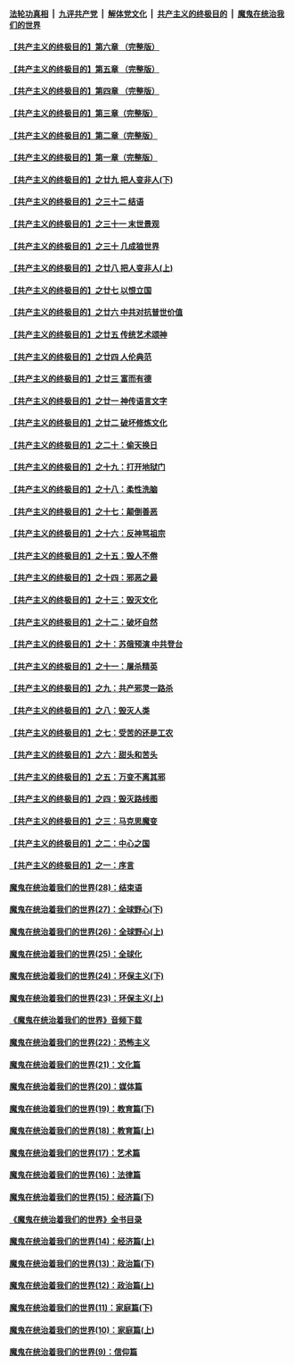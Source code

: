 ####  [法轮功真相](../../../../basic/blob/master/README.md?t=05300601) &nbsp;|&nbsp; [九评共产党](../../../../9ping.md/blob/master/README.md?t=05300601) &nbsp;|&nbsp; [解体党文化](../../../../jtdwh.md/blob/master/README.md?t=05300601)  &nbsp;|&nbsp; [共产主义的终极目的](../../../../gczydzjmd.md/blob/master/README.md?t=05300601) &nbsp;|&nbsp; [魔鬼在统治我们的世界](../../../../mgztzwmdsj.md/blob/master/README.md?t=05300601) 

#### [【共产主义的终极目的】第六章 （完整版）](../pages/nsc422/n11428913.md?t=05300601) 

#### [【共产主义的终极目的】第五章 （完整版）](../pages/nsc422/n11428912.md?t=05300601) 

#### [【共产主义的终极目的】第四章 （完整版）](../pages/nsc422/n11428907.md?t=05300601) 

#### [【共产主义的终极目的】第三章（完整版）](../pages/nsc422/n11428848.md?t=05300601) 

#### [【共产主义的终极目的】第二章（完整版）](../pages/nsc422/n11428831.md?t=05300601) 

#### [【共产主义的终极目的】第一章（完整版）](../pages/nsc422/n11417651.md?t=05300601) 

#### [【共产主义的终极目的】之廿九 把人变非人(下)](../pages/nsc422/n11344140.md?t=05300601) 

#### [【共产主义的终极目的】之三十二 结语](../pages/nsc422/n11360535.md?t=05300601) 

#### [【共产主义的终极目的】之三十一 末世景观](../pages/nsc422/n11351129.md?t=05300601) 

#### [【共产主义的终极目的】之三十 几成狼世界](../pages/nsc422/n11348280.md?t=05300601) 

#### [【共产主义的终极目的】之廿八 把人变非人(上)](../pages/nsc422/n11340492.md?t=05300601) 

#### [【共产主义的终极目的】之廿七 以恨立国](../pages/nsc422/n11336944.md?t=05300601) 

#### [【共产主义的终极目的】之廿六 中共对抗普世价值](../pages/nsc422/n11324785.md?t=05300601) 

#### [【共产主义的终极目的】之廿五 传统艺术颂神](../pages/nsc422/n11296396.md?t=05300601) 

#### [【共产主义的终极目的】之廿四 人伦典范](../pages/nsc422/n11296397.md?t=05300601) 

#### [【共产主义的终极目的】之廿三 富而有德](../pages/nsc422/n11283598.md?t=05300601) 

#### [【共产主义的终极目的】之廿一 神传语言文字](../pages/nsc422/n11263265.md?t=05300601) 

#### [【共产主义的终极目的】之廿二 破坏修炼文化](../pages/nsc422/n11245728.md?t=05300601) 

#### [【共产主义的终极目的】之二十：偷天换日](../pages/nsc422/n11238846.md?t=05300601) 

#### [【共产主义的终极目的】之十九：打开地狱门](../pages/nsc422/n11206376.md?t=05300601) 

#### [【共产主义的终极目的】之十八：柔性洗脑](../pages/nsc422/n11199994.md?t=05300601) 

#### [【共产主义的终极目的】之十七：颠倒善恶](../pages/nsc422/n11179782.md?t=05300601) 

#### [【共产主义的终极目的】之十六：反神骂祖宗](../pages/nsc422/n11166798.md?t=05300601) 

#### [【共产主义的终极目的】之十五：毁人不倦](../pages/nsc422/n11166792.md?t=05300601) 

#### [【共产主义的终极目的】之十四：邪恶之最](../pages/nsc422/n11150249.md?t=05300601) 

#### [【共产主义的终极目的】之十三：毁灭文化](../pages/nsc422/n11135227.md?t=05300601) 

#### [【共产主义的终极目的】之十二：破坏自然](../pages/nsc422/n11135214.md?t=05300601) 

#### [【共产主义的终极目的】之十：苏俄预演 中共登台](../pages/nsc422/n11118424.md?t=05300601) 

#### [【共产主义的终极目的】之十一：屠杀精英](../pages/nsc422/n11118442.md?t=05300601) 

#### [【共产主义的终极目的】之九：共产邪灵一路杀](../pages/nsc422/n11114139.md?t=05300601) 

#### [【共产主义的终极目的】之八：毁灭人类](../pages/nsc422/n11108503.md?t=05300601) 

#### [【共产主义的终极目的】之七：受苦的还是工农](../pages/nsc422/n11101809.md?t=05300601) 

#### [【共产主义的终极目的】之六：甜头和苦头](../pages/nsc422/n11096971.md?t=05300601) 

#### [【共产主义的终极目的】之五：万变不离其邪](../pages/nsc422/n11091285.md?t=05300601) 

#### [【共产主义的终极目的】之四：毁灭路线图](../pages/nsc422/n11086284.md?t=05300601) 

#### [【共产主义的终极目的】之三：马克思魔变](../pages/nsc422/n11061941.md?t=05300601) 

#### [【共产主义的终极目的】之二：中心之国](../pages/nsc422/n11047728.md?t=05300601) 

#### [【共产主义的终极目的】之一：序言](../pages/nsc422/n11086077.md?t=05300601) 

#### [魔鬼在统治着我们的世界(28)：结束语](../pages/nsc422/n10936246.md?t=05300601) 

#### [魔鬼在统治着我们的世界(27)：全球野心(下)](../pages/nsc422/n10928319.md?t=05300601) 

#### [魔鬼在统治着我们的世界(26)：全球野心(上)](../pages/nsc422/n10900318.md?t=05300601) 

#### [魔鬼在统治着我们的世界(25)：全球化](../pages/nsc422/n10788205.md?t=05300601) 

#### [魔鬼在统治着我们的世界(24)：环保主义(下)](../pages/nsc422/n10695307.md?t=05300601) 

#### [魔鬼在统治着我们的世界(23)：环保主义(上)](../pages/nsc422/n10688613.md?t=05300601) 

#### [《魔鬼在统治着我们的世界》音频下载](../pages/nsc422/n10635553.md?t=05300601) 

#### [魔鬼在统治着我们的世界(22)：恐怖主义](../pages/nsc422/n10614727.md?t=05300601) 

#### [魔鬼在统治着我们的世界(21)：文化篇](../pages/nsc422/n10597706.md?t=05300601) 

#### [魔鬼在统治着我们的世界(20)：媒体篇](../pages/nsc422/n10586579.md?t=05300601) 

#### [魔鬼在统治着我们的世界(19)：教育篇(下)](../pages/nsc422/n10564808.md?t=05300601) 

#### [魔鬼在统治着我们的世界(18)：教育篇(上)](../pages/nsc422/n10526970.md?t=05300601) 

#### [魔鬼在统治着我们的世界(17)：艺术篇](../pages/nsc422/n10499093.md?t=05300601) 

#### [魔鬼在统治着我们的世界(16)：法律篇](../pages/nsc422/n10485969.md?t=05300601) 

#### [魔鬼在统治着我们的世界(15)：经济篇(下)](../pages/nsc422/n10469975.md?t=05300601) 

#### [《魔鬼在统治着我们的世界》全书目录](../pages/nsc422/n10464261.md?t=05300601) 

#### [魔鬼在统治着我们的世界(14)：经济篇(上)](../pages/nsc422/n10457370.md?t=05300601) 

#### [魔鬼在统治着我们的世界(13)：政治篇(下)](../pages/nsc422/n10448270.md?t=05300601) 

#### [魔鬼在统治着我们的世界(12)：政治篇(上)](../pages/nsc422/n10444576.md?t=05300601) 

#### [魔鬼在统治着我们的世界(11)：家庭篇(下)](../pages/nsc422/n10440961.md?t=05300601) 

#### [魔鬼在统治着我们的世界(10)：家庭篇(上)](../pages/nsc422/n10435448.md?t=05300601) 

#### [魔鬼在统治着我们的世界(9)：信仰篇](../pages/nsc422/n10432159.md?t=05300601) 

